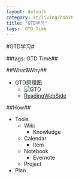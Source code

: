 ```yaml
---
layout: default
category: it/living/habit
title: "GTD学习"
tags:  GTD Time
---
```


#GTD学习#



##tags: GTD Time##



##What&Why##
* GTD原理图
  * ![GTD](http://photo.yupoo.com/qianjigui/CtUtHgqw/4LTWR.jpg)
  * [ReadingWebSide](http://kb.cnblogs.com/page/139579/)



##How##
* Tools
  * Wiki
    * Knowledge
  * Calendar
    * Item
  * Notebook
    * Evernote
  * Project
* Plan
